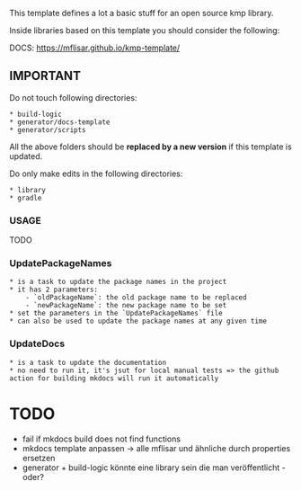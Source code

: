 This template defines a lot a basic stuff for an open source kmp library.

Inside libraries based on this template you should consider the following:

DOCS: https://mflisar.github.io/kmp-template/

## IMPORTANT

Do not touch following directories:

    * build-logic
    * generator/docs-template
    * generator/scripts

All the above folders should be **replaced by a new version** if this template is updated.

Do only make edits in the following directories:

    * library
    * gradle

### USAGE

TODO

### UpdatePackageNames

    * is a task to update the package names in the project
    * it has 2 parameters:
        - `oldPackageName`: the old package name to be replaced
        - `newPackageName`: the new package name to be set
    * set the parameters in the `UpdatePackageNames` file
    * can also be used to update the package names at any given time

### UpdateDocs

    * is a task to update the documentation
    * no need to run it, it's jsut for local manual tests => the github action for building mkdocs will run it automatically

# TODO

* fail if mkdocs build does not find functions
* mkdocs template anpassen -> alle mflisar und ähnliche durch properties ersetzen
* generator + build-logic könnte eine library sein die man veröffentlicht - oder?